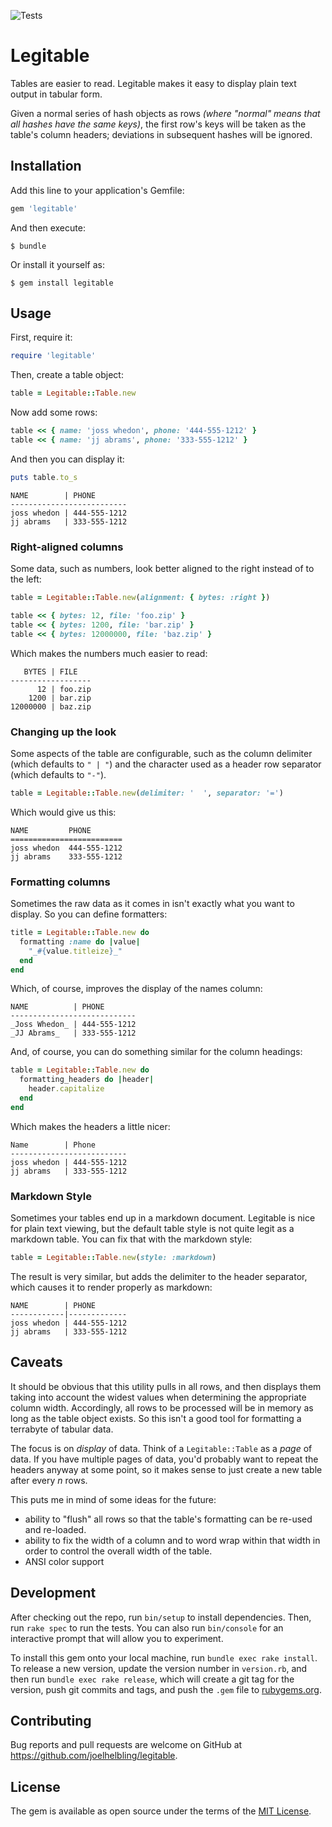 ![Tests](https://github.com/joelhelbling/legitable/actions/workflows/ruby.yml/badge.svg)
# Legitable

Tables are easier to read.  Legitable makes it easy to display plain text output in tabular form.

Given a normal series of hash objects as rows _(where "normal" means that all hashes have the same
keys)_, the first row's keys will be taken as the table's column headers; deviations in subsequent
hashes will be ignored.

## Installation

Add this line to your application's Gemfile:

```ruby
gem 'legitable'
```

And then execute:

    $ bundle

Or install it yourself as:

    $ gem install legitable

## Usage

First, require it:

```ruby
require 'legitable'
```

Then, create a table object:

```ruby
table = Legitable::Table.new
```

Now add some rows:

```ruby
table << { name: 'joss whedon', phone: '444-555-1212' }
table << { name: 'jj abrams', phone: '333-555-1212' }
```

And then you can display it:
```ruby
puts table.to_s
```

    NAME        | PHONE       
    --------------------------
    joss whedon | 444-555-1212
    jj abrams   | 333-555-1212

### Right-aligned columns

Some data, such as numbers, look better aligned to the right instead
of to the left:

```ruby
table = Legitable::Table.new(alignment: { bytes: :right })

table << { bytes: 12, file: 'foo.zip' }
table << { bytes: 1200, file: 'bar.zip' }
table << { bytes: 12000000, file: 'baz.zip' }
```

Which makes the numbers much easier to read:

       BYTES | FILE   
    ------------------
          12 | foo.zip
        1200 | bar.zip
    12000000 | baz.zip

### Changing up the look

Some aspects of the table are configurable, such as the column
delimiter (which defaults to `" | "`) and the character used as
a header row separator (which defaults to `"-"`).

```ruby
table = Legitable::Table.new(delimiter: '  ', separator: '=')
```

Which would give us this:


    NAME         PHONE       
    =========================
    joss whedon  444-555-1212
    jj abrams    333-555-1212

### Formatting columns

Sometimes the raw data as it comes in isn't exactly what you want
to display.  So you can define formatters:

```ruby
title = Legitable::Table.new do
  formatting :name do |value|
    "_#{value.titleize}_"
  end
end
```

Which, of course, improves the display of the names column:


    NAME          | PHONE       
    ----------------------------
    _Joss Whedon_ | 444-555-1212
    _JJ Abrams_   | 333-555-1212

And, of course, you can do something similar for the column headings:

```ruby
table = Legitable::Table.new do
  formatting_headers do |header|
    header.capitalize
  end
end
```

Which makes the headers a little nicer:

    Name        | Phone       
    --------------------------
    joss whedon | 444-555-1212
    jj abrams   | 333-555-1212


### Markdown Style

Sometimes your tables end up in a markdown document.  Legitable is nice
for plain text viewing, but the default table style is not quite legit
as a markdown table.  You can fix that with the markdown style:

```ruby
table = Legitable::Table.new(style: :markdown)
```

The result is very similar, but adds the delimiter to the header
separator, which causes it to render properly as markdown:

    NAME        | PHONE       
    ------------|-------------
    joss whedon | 444-555-1212
    jj abrams   | 333-555-1212


## Caveats

It should be obvious that this utility pulls in all rows, and then
displays them taking into account the widest values when determining
the appropriate column width.  Accordingly, all rows to be processed
will be in memory as long as the table object exists.  So this isn't
a good tool for formatting a terrabyte of tabular data.

The focus is on _display_ of data.  Think of a `Legitable::Table` as
a _page_ of data.  If you have multiple pages of data, you'd probably
want to repeat the headers anyway at some point, so it makes sense to
just create a new table after every *n* rows.

This puts me in mind of some ideas for the future:

- ability to "flush" all rows so that the table's formatting can be
  re-used and re-loaded.
- ability to fix the width of a column and to word wrap within that
  width in order to control the overall width of the table.
- ANSI color support

## Development

After checking out the repo, run `bin/setup` to install dependencies. Then, run `rake spec` to run the tests. You can also run `bin/console` for an interactive prompt that will allow you to experiment.

To install this gem onto your local machine, run `bundle exec rake install`. To release a new version, update the version number in `version.rb`, and then run `bundle exec rake release`, which will create a git tag for the version, push git commits and tags, and push the `.gem` file to [rubygems.org](https://rubygems.org).

## Contributing

Bug reports and pull requests are welcome on GitHub at https://github.com/joelhelbling/legitable.

## License

The gem is available as open source under the terms of the [MIT License](https://opensource.org/licenses/MIT).
